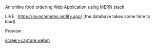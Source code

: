 An online food ordering Web Application using MERN stack.

LIVE : https://munchmates.netlify.app/ 
(the database takes some time to load)

Preview :

[screen-capture.webm](https://github.com/babuasingh/MunchMates/assets/100256508/54b0f97e-35ee-40a8-af47-84b58714a1fa)
